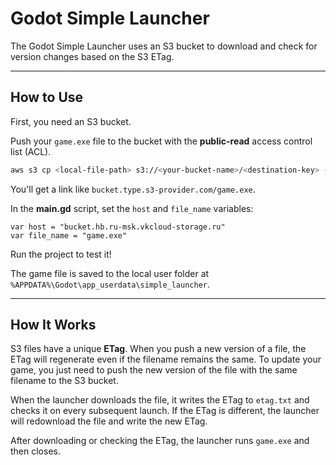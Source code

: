 
# Godot Simple Launcher
The Godot Simple Launcher uses an S3 bucket to download and check for version changes based on the S3 ETag.

---

## How to Use
First, you need an S3 bucket.

Push your `game.exe` file to the bucket with the **public-read** access control list (ACL).


```bash
aws s3 cp <local-file-path> s3://<your-bucket-name>/<destination-key> --acl public-read
```

You'll get a link like `bucket.type.s3-provider.com/game.exe`.

In the **main.gd** script, set the `host` and `file_name` variables:

```gdscript
var host = "bucket.hb.ru-msk.vkcloud-storage.ru"
var file_name = "game.exe"
```

Run the project to test it\!

The game file is saved to the local user folder at `%APPDATA%\Godot\app_userdata\simple_launcher`.

-----

## How It Works

S3 files have a unique **ETag**. When you push a new version of a file, the ETag will regenerate even if the filename remains the same. To update your game, you just need to push the new version of the file with the same filename to the S3 bucket.

When the launcher downloads the file, it writes the ETag to `etag.txt` and checks it on every subsequent launch. If the ETag is different, the launcher will redownload the file and write the new ETag.

After downloading or checking the ETag, the launcher runs `game.exe` and then closes.
